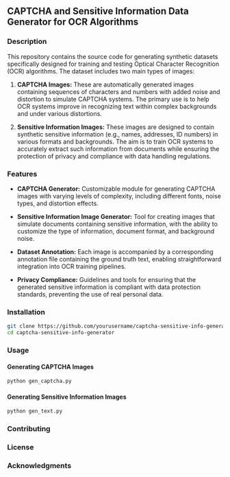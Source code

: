 
## CAPTCHA and Sensitive Information Data Generator for OCR Algorithms

### Description
This repository contains the source code for generating synthetic datasets specifically designed for training and testing Optical Character Recognition (OCR) algorithms. The dataset includes two main types of images:

1. **CAPTCHA Images:** These are automatically generated images containing sequences of characters and numbers with added noise and distortion to simulate CAPTCHA systems. The primary use is to help OCR systems improve in recognizing text within complex backgrounds and under various distortions.

2. **Sensitive Information Images:** These images are designed to contain synthetic sensitive information (e.g., names, addresses, ID numbers) in various formats and backgrounds. The aim is to train OCR systems to accurately extract such information from documents while ensuring the protection of privacy and compliance with data handling regulations.

### Features

- **CAPTCHA Generator:** Customizable module for generating CAPTCHA images with varying levels of complexity, including different fonts, noise types, and distortion effects.

- **Sensitive Information Image Generator:** Tool for creating images that simulate documents containing sensitive information, with the ability to customize the type of information, document format, and background noise.

- **Dataset Annotation:** Each image is accompanied by a corresponding annotation file containing the ground truth text, enabling straightforward integration into OCR training pipelines.

- **Privacy Compliance:** Guidelines and tools for ensuring that the generated sensitive information is compliant with data protection standards, preventing the use of real personal data.

### Installation

```bash
git clone https://github.com/yourusername/captcha-sensitive-info-generator.git
cd captcha-sensitive-info-generator
```

### Usage

#### Generating CAPTCHA Images

```python
python gen_captcha.py
```

#### Generating Sensitive Information Images

```python
python gen_text.py
```

### Contributing

### License

### Acknowledgments
